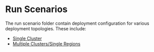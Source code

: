 # Run Scenarios

The run scenario folder contain deployment configuration for various deployment topologies.  These include:

- [Single Cluster](single-cluster/README.md)
- [Multiple Clusters/Single Regions](multi-cluster-single-region/README.md)
